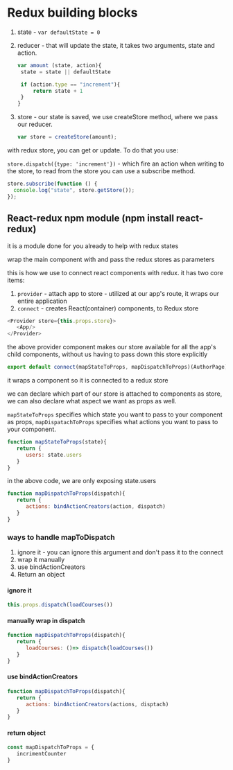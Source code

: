 # Redux building blocks

1. state - `var defaultState = 0`
2. reducer - that will update the state, it takes two arguments, state and action.

   ```js
   var amount (state, action){
    state = state || defaultState

    if (action.type == "increment"){
        return state + 1
    }
   }
   ```

3. store - our state is saved, we use createStore method, where we pass our reducer.

   ```js
   var store = createStore(amount);
   ```

with redux store, you can get or update. To do that you use:

`store.dispatch({type: 'increment'})` - which fire an action when writing to the store, to read from the store you can use a subscribe method.

```js
store.subscribe(function () {
  console.log("state", store.getStore());
});
```

## React-redux npm module (npm install react-redux)

it is a module done for you already to help with redux states

wrap the main component with <Provider></Provider> and pass the redux stores as parameters

this is how we use to connect react components with redux. it has two core items:

1. `provider` - attach app to store - utilized at our app's route, it wraps our entire application
2. `connect` - creates React(container) components, to Redux store

```js
<Provider store={this.props.store}>
   <App/>
</Provider>
```

the above provider component makes our store available for all the app's child components, without us having to pass down this store explicitly

```js
export default connect(mapStateToProps, mapDispatchToProps)(AuthorPage)
```

it wraps a component so it is connected to a redux store

we can declare which part of our store is attached to components as store, we can also declare what aspect we want as props as well.

`mapStateToProps` specifies which state you want to pass to your component as props, `mapDispatachToProps` specifies what actions you want to pass to your component.

```js
function mapStateToProps(state){
   return {
      users: state.users
   }
}
```

in the above code, we are only exposing state.users 


```js
function mapDispatchToProps(dispatch){
   return {
      actions: bindActionCreators(action, dispatch)
   }
}
```

### ways to handle mapToDispatch

1. ignore it - you can ignore this argument and don't pass it to the connect
2. wrap it manually
3. use bindActionCreators
4. Return an object

#### ignore it

```js
this.props.dispatch(loadCourses())
```

#### manually wrap in dispatch

```js
function mapDispatchToProps(dispatch){
   return {
      loadCourses: ()=> dispatch(loadCourses())
   }
}
```

#### use bindActionCreators

```js
function mapDispatchToProps(dispatch){
   return {
      actions: bindActionCreators(actions, disptach)
   }
}
```

#### return object

```js
const mapDispatchToProps = {
   incrimentCounter
}

```

